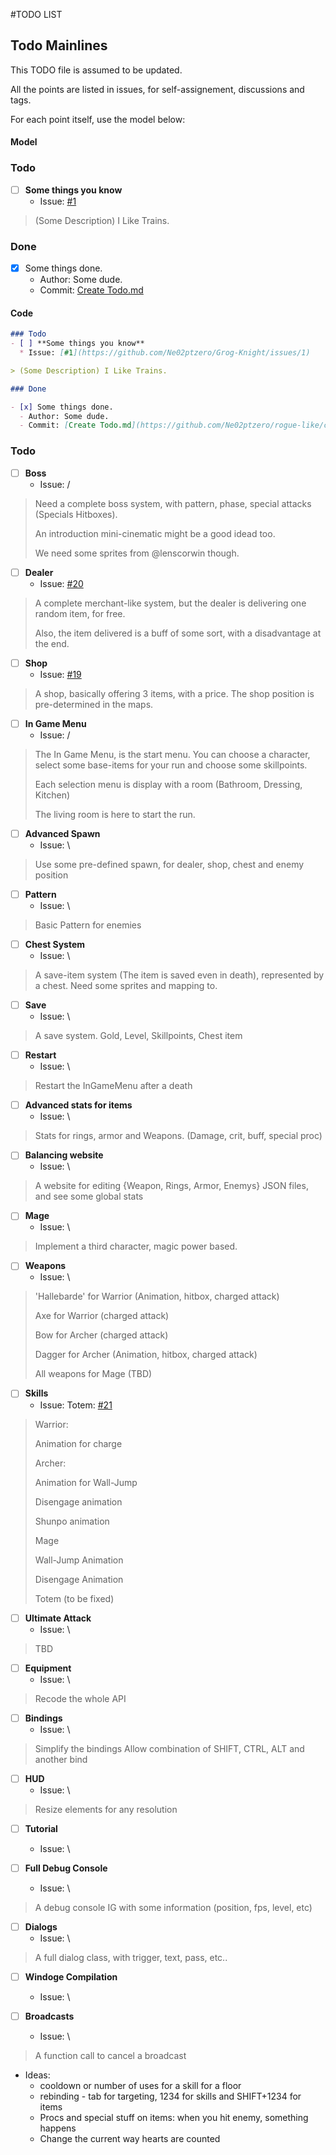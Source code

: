 #TODO LIST


## Todo Mainlines

This TODO file is assumed to be updated.

All the points are listed in issues, for self-assignement, discussions and tags.

For each point itself, use the model below:

#### Model

### Todo
- [ ] **Some things you know**
  * Issue: [#1](https://github.com/Ne02ptzero/Grog-Knight/issues/1)

> (Some Description) I Like Trains.


### Done

- [x] Some things done.
  - Author: Some dude.
  - Commit: [Create Todo.md](https://github.com/Ne02ptzero/rogue-like/commit/b36e0a5d8160069aa62ca9ea548294bcc15113ba)

#### Code

```md
### Todo
- [ ] **Some things you know**
  * Issue: [#1](https://github.com/Ne02ptzero/Grog-Knight/issues/1)

> (Some Description) I Like Trains.

### Done

- [x] Some things done.
  - Author: Some dude.
  - Commit: [Create Todo.md](https://github.com/Ne02ptzero/rogue-like/commit/b36e0a5d8160069aa62ca9ea548294bcc15113ba)
```

### Todo
  - [ ] **Boss**
    * Issue: /

> Need a complete boss system, with pattern, phase, special attacks (Specials Hitboxes).
>
> An introduction mini-cinematic might be a good idead too.
>
> We need some sprites from @lenscorwin though.

  - [ ] **Dealer**
    * Issue: [#20](https://github.com/Ne02ptzero/Grog-Knight/issues/20)

> A complete merchant-like system, but the dealer is delivering one random item, for free.
>
> Also, the item delivered is a buff of some sort, with a disadvantage at the end.

  - [ ] **Shop**
    * Issue: [#19](https://github.com/Ne02ptzero/Grog-Knight/issues/19)

> A shop, basically offering 3 items, with a price. The shop position is pre-determined in the maps.

  - [ ] **In Game Menu**
    * Issue: /

> The In Game Menu, is the start menu. You can choose a character, select some base-items for your run and choose some skillpoints.
>
> Each selection menu is display with a room (Bathroom, Dressing, Kitchen)
>
> The living room is here to start the run.

  - [ ] **Advanced Spawn**
    * Issue: \

> Use some pre-defined spawn, for dealer, shop, chest and enemy position

  - [ ] **Pattern**
    * Issue: \

> Basic Pattern for enemies

  - [ ] **Chest System**
    * Issue: \

> A save-item system (The item is saved even in death), represented by a chest. Need some sprites and mapping to.

  - [ ] **Save**
    * Issue: \

> A save system. Gold, Level, Skillpoints, Chest item

  - [ ] **Restart**
    * Issue: \

> Restart the InGameMenu after a death

  - [ ] **Advanced stats for items**
    * Issue: \

> Stats for rings, armor and Weapons. (Damage, crit, buff, special proc)

  - [ ] **Balancing website**
    * Issue: \

> A website for editing {Weapon, Rings, Armor, Enemys} JSON files, and see some global stats

  - [ ] **Mage**
    * Issue: \

> Implement a third character, magic power based.


  - [ ] **Weapons**
    * Issue: \

> 'Hallebarde' for Warrior (Animation, hitbox, charged attack)
>
> Axe for Warrior (charged attack)
>
>
> Bow for Archer (charged attack)
>
> Dagger for Archer (Animation, hitbox, charged attack)
>
>
> All weapons for Mage (TBD)

- [ ] **Skills**
  * Issue: Totem: [#21](https://github.com/Ne02ptzero/Grog-Knight/issues/21)

> Warrior:
>
> Animation for charge
>
>
> Archer:
>
> Animation for Wall-Jump
>
> Disengage animation
>
> Shunpo animation 
>
>
> Mage
>
> Wall-Jump Animation
>
> Disengage Animation
>
> Totem (to be fixed)


- [ ] **Ultimate Attack**
  * Issue: \

> TBD

- [ ] **Equipment**
  * Issue: \

> Recode the whole API

- [ ] **Bindings**
  * Issue: \

> Simplify the bindings
> Allow combination of SHIFT, CTRL, ALT and another bind
  
- [ ] **HUD**
  * Issue: \

> Resize elements for any resolution

- [ ] **Tutorial**
  * Issue: \

- [ ] **Full Debug Console**
  * Issue: \

> A debug console IG with some information (position, fps, level, etc)

- [ ] **Dialogs**
  * Issue: \

> A full dialog class, with trigger, text, pass, etc..

- [ ] **Windoge Compilation**
  * Issue: \


- [ ] **Broadcasts**
  * Issue: \

> A function call to cancel a broadcast


 - Ideas:
    - cooldown or number of uses for a skill for a floor
    - rebinding - tab for targeting, 1234 for skills and SHIFT+1234 for items
    - Procs and special stuff on items: when you hit enemy, something happens
    - Change the current way hearts are counted
